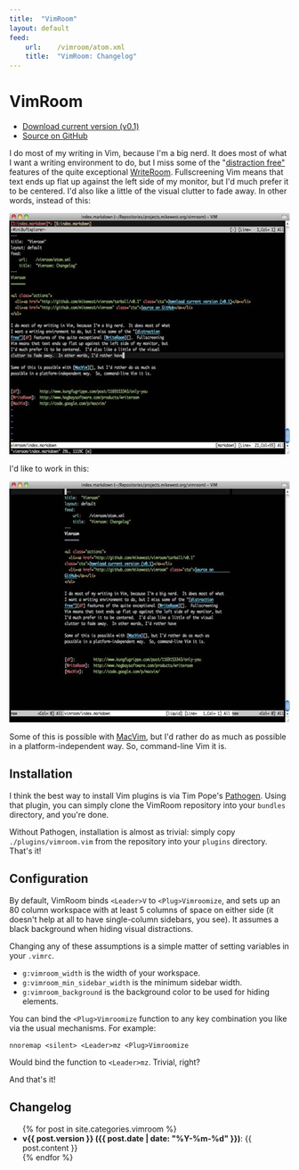 ```yaml
---
title:  "VimRoom"
layout: default
feed:   
    url:    /vimroom/atom.xml
    title:  "VimRoom: Changelog"
---
```

VimRoom
=======

<ul class="actions">
  <li><a href="http://github.com/mikewest/vimroom/tarball/v0.1" class="cta">Download current version (v0.1)</a></li> 
  <li><a href="http://github.com/mikewest/vimroom" class="cta">Source on GitHub</a></li> 
</ul>

I do most of my writing in Vim, because I'm a big nerd.  It does most of what
I want a writing environment to do, but I miss some of the "[distraction
free"][df] features of the quite exceptional [WriteRoom][].  Fullscreening
Vim means that text ends up flat up against the left side of my monitor, but
I'd much prefer it to be centered.  I'd also like a little of the visual
clutter to fade away.  In other words, instead of this:

<img src="./without-vimroom.jpg" width="600" height="433" alt="Screenshot of Vim, without VimRoom active">

I'd like to work in this:

<img src="./with-vimroom.jpg" width="600" height="433" alt="Screenshot of vim, with VimRoom active">

Some of this is possible with [MacVim][], but I'd rather do as much as
possible in a platform-independent way.  So, command-line Vim it is.

[df]:         http://www.kungfugrippe.com/post/1169153343/only-you
[WriteRoom]:  http://www.hogbaysoftware.com/products/writeroom
[MacVim]:     http://code.google.com/p/macvim/

Installation
------------

I think the best way to install Vim plugins is via Tim Pope's [Pathogen][].  Using that plugin, you can simply clone the VimRoom repository into your `bundles` directory, and you're done.

Without Pathogen, installation is almost as trivial: simply copy `./plugins/vimroom.vim` from the repository into your `plugins` directory.  That's it!

[Pathogen]: http://www.vim.org/scripts/script.php?script_id=2332

Configuration
-------------

By default, VimRoom binds `<Leader>V` to `<Plug>Vimroomize`, and sets up an 80 column workspace with at least 5 columns of space on either side (it doesn't help at all to have single-column sidebars, you see).  It assumes a black background when hiding visual distractions.

Changing any of these assumptions is a simple matter of setting variables in your `.vimrc`.

*   `g:vimroom_width` is the width of your workspace.
*   `g:vimroom_min_sidebar_width` is the minimum sidebar width.
*   `g:vimroom_background` is the background color to be used for hiding elements.

You can bind the `<Plug>Vimroomize` function to any key combination you like via the usual mechanisms.  For example:

    nnoremap <silent> <Leader>mz <Plug>Vimroomize

Would bind the function to `<Leader>mz`.  Trivial, right?

And that's it!

Changelog
---------

<ul>
{% for post in site.categories.vimroom %}
  <li><strong>v{{ post.version }} ({{ post.date | date: "%Y-%m-%d" }})</strong>: {{ post.content }}</li>
{% endfor %}
</ul>
